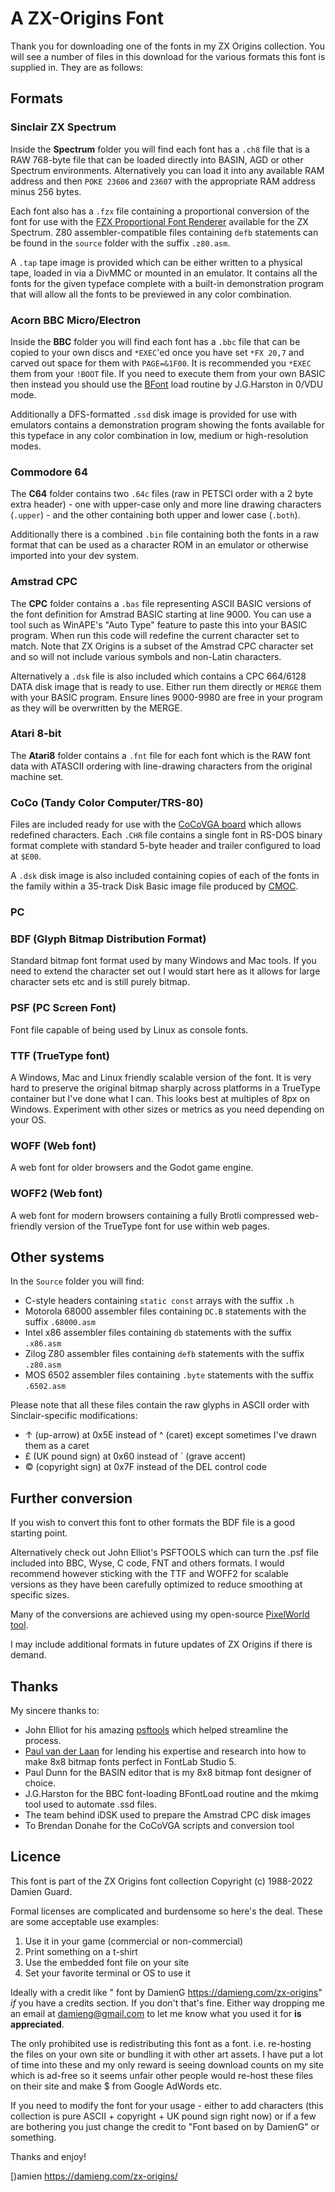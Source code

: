 # A ZX-Origins Font

Thank you for downloading one of the fonts in my ZX Origins collection. You will see a number of files in this download for the various formats this font is supplied in. They are as follows:

## Formats

### Sinclair ZX Spectrum

Inside the **Spectrum** folder you will find each font has a `.ch8` file that is a RAW 768-byte file that can be loaded directly into BASIN, AGD or other Spectrum environments. Alternatively you can load it into any available RAM address and then `POKE 23606` and `23607` with the appropriate RAM address minus 256 bytes.

Each font also has a `.fzx` file containing a proportional conversion of the font for use with the [FZX Proportional Font Renderer](https://github.com/z88dk/z88dk/tree/master/libsrc/_DEVELOPMENT/font/fzx) available for the ZX Spectrum. Z80 assembler-compatible files containing `defb` statements can be found in the `source` folder with the suffix `.z80.asm`.

A `.tap` tape image is provided which can be either written to a physical tape, loaded in via a DivMMC or mounted in an emulator. It contains all the fonts for the given typeface complete with a built-in demonstration program that will allow all the fonts to be previewed in any color combination.

### Acorn BBC Micro/Electron

Inside the **BBC** folder you will find each font has a `.bbc` file that can be copied to your own discs and `*EXEC`'ed once you have set `*FX 20,7` and carved out space for them with `PAGE=&1F00`. It is recommended you `*EXEC` them from your `!BOOT` file. If you need to execute them from your own BASIC then instead you should use the [BFont](http://mdfs.net/Apps/Font/) load routine by J.G.Harston in 0/VDU mode.

Additionally a DFS-formatted `.ssd` disk image is provided for use with emulators contains a demonstration program showing the fonts available for this typeface in any color combination in low, medium or high-resolution modes.

### Commodore 64

The **C64** folder contains two `.64c` files (raw in PETSCI order with a 2 byte extra header) - one with upper-case only and more line drawing characters (`.upper`) - and the other containing both upper and lower case (`.both`).

Additionally there is a combined `.bin` file containing both the fonts in a raw format that can be used as a character ROM in an emulator or otherwise imported into your dev system.

### Amstrad CPC

The **CPC** folder contains a `.bas` file representing ASCII BASIC versions of the font definition for Amstrad BASIC starting at line 9000. You can use a tool such as WinAPE's "Auto Type" feature to paste this into your BASIC program. When run this code will redefine the current character set to match. Note that ZX Origins is a subset of the Amstrad CPC character set and so will not include various symbols and non-Latin characters.

Alternatively a `.dsk` file is also included which contains a CPC 664/6128 DATA disk image that is ready to use. Either run them directly or `MERGE` them with your BASIC program. Ensure lines 9000-9980 are free in your program as they will be overwritten by the MERGE.

### Atari 8-bit

The **Atari8** folder contains a `.fnt` file for each font which is the RAW font data with ATASCII ordering with line-drawing characters from the original machine set.

### CoCo (Tandy Color Computer/TRS-80)

Files are included ready for use with the [CoCoVGA board](http://www.cocovga.com/) which allows redefined characters. Each `.CHR` file contains a single font in RS-DOS binary format complete with standard 5-byte header and trailer configured to load at `$E00`.

A `.dsk` disk image is also included containing copies of each of the fonts in the family within a 35-track Disk Basic image file produced by [CMOC](http://perso.b2b2c.ca/~sarrazip/dev/cmoc-manual.html).

### PC

### BDF (Glyph Bitmap Distribution Format)

Standard bitmap font format used by many Windows and Mac tools. If you need to extend the character set out I would start here as it allows for large character sets etc and is still purely bitmap.

### PSF (PC Screen Font)

Font file capable of being used by Linux as console fonts.

### TTF (TrueType font)

A Windows, Mac and Linux friendly scalable version of the font. It is very hard to preserve the original bitmap sharply across platforms in a TrueType container but I've done what I can. This looks best at multiples of 8px on Windows. Experiment with other sizes or metrics as you need depending on your OS.

### WOFF (Web font)

A web font for older browsers and the Godot game engine.

### WOFF2 (Web font)

A web font for modern browsers containing a fully Brotli compressed web-friendly version of the TrueType font for use within web pages.

## Other systems

In the `Source` folder you will find:

- C-style headers containing `static const` arrays with the suffix `.h`
- Motorola 68000 assembler files containing `DC.B` statements with the suffix `.68000.asm`
- Intel x86 assembler files containing `db` statements with the suffix `.x86.asm`
- Zilog Z80 assembler files containing `defb` statements with the suffix `.z80.asm`
- MOS 6502 assembler files containing `.byte` statements with the suffix `.6502.asm`

Please note that all these files contain the raw glyphs in ASCII order with Sinclair-specific modifications:

- ↑ (up-arrow) at 0x5E instead of ^ (caret) except sometimes I've drawn them as a caret
- £ (UK pound sign) at 0x60 instead of ` (grave accent)
- © (copyright sign) at 0x7F instead of the DEL control code

## Further conversion

If you wish to convert this font to other formats the BDF file is a good starting point.

Alternatively check out John Elliot's PSFTOOLS which can turn the .psf file included into BBC, Wyse, C code, FNT and others formats. I would recommend however sticking with the TTF and WOFF2 for scalable versions as they have been carefully optimized to reduce smoothing at specific sizes.

Many of the conversions are achieved using my open-source [PixelWorld tool](https://github.com/damieng/pixelworld).

I may include additional formats in future updates of ZX Origins if there is demand.

## Thanks

My sincere thanks to:

- John Elliot for his amazing [psftools](https://www.seasip.info/Unix/PSF/) which helped streamline the process.
- [Paul van der Laan](http://type-invaders.com) for lending his expertise and research into how to make 8x8 bitmap fonts perfect in FontLab Studio 5.
- Paul Dunn for the BASIN editor that is my 8x8 bitmap font designer of choice.
- J.G.Harston for the BBC font-loading BFontLoad routine and the mkimg tool used to automate .ssd files.
- The team behind iDSK used to prepare the Amstrad CPC disk images
- To Brendan Donahe for the CoCoVGA scripts and conversion tool

## Licence

This font is part of the ZX Origins font collection Copyright (c) 1988-2022 Damien Guard.

Formal licenses are complicated and burdensome so here's the deal. These are some acceptable use examples:

1. Use it in your game (commercial or non-commercial)
2. Print something on a t-shirt
3. Use the embedded font file on your site
4. Set your favorite terminal or OS to use it

Ideally with a credit like "<fontname> font by DamienG <https://damieng.com/zx-origins>" _if_ you have a credits section. If you don't that's fine. Either way dropping me an email at damieng@gmail.com to let me know what you used it for **is appreciated**.

The only prohibited use is redistributing this font as a font. i.e. re-hosting the files on your own site or bundling it with other art assets. I have put a lot of time into these and my only reward is seeing download counts on my site which is ad-free so it seems unfair other people would re-host these files on their site and make $ from Google AdWords etc.

If you need to modify the font for your usage - either to add characters (this collection is pure ASCII + copyright + UK pound sign right now) or if a few are bothering you just change the credit to "Font based on <fontname> by DamienG" or something.

Thanks and enjoy!

[)amien
<https://damieng.com/zx-origins/>

